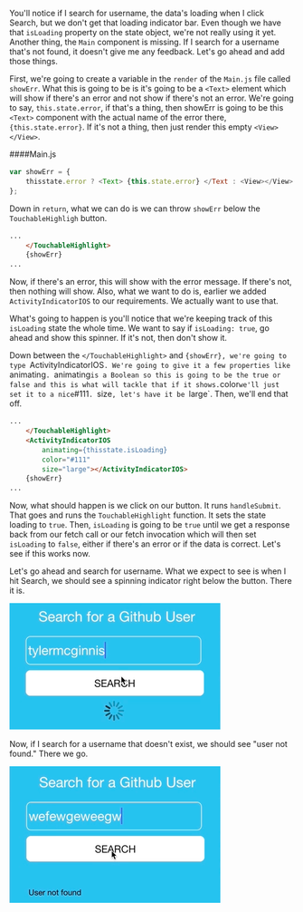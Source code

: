 You'll notice if I search for username, the data's loading when I click Search, but we don't get that loading indicator bar. Even though we have that `isLoading` property on the state object, we're not really using it yet. Another thing, the `Main` component is missing. If I search for a username that's not found, it doesn't give me any feedback. Let's go ahead and add those things.

First, we're going to create a variable in the `render` of the `Main.js` file called `showErr`. What this is going to be is it's going to be a `<Text>` element which will show if there's an error and not show if there's not an error. We're going to say, `this.state.error`, if that's a thing, then showErr is going to be this `<Text>` component with the actual name of the error there, `{this.state.error}`. If it's not a thing, then just render this empty `<View></View>`.

####Main.js
```javascript
var showErr = {
    thisstate.error ? <Text> {this.state.error} </Text : <View></View>
};
```

Down in `return`, what we can do is we can throw `showErr` below the `TouchableHighligh` button. 

```html
...
    </TouchableHighlight>
    {showErr}
...
```

Now, if there's an error, this will show with the error message. If there's not, then nothing will show. Also, what we want to do is, earlier we added `ActivityIndicatorIOS` to our requirements. We actually want to use that.

What's going to happen is you'll notice that we're keeping track of this `isLoading` state the whole time. We want to say if `isLoading: true`, go ahead and show this spinner. If it's not, then don't show it.

Down between the `</TouchableHighlight>` and `{showErr}, we're going to type `ActivityIndicatorIOS`. We're going to give it a few properties like `animating`. `animating` is a Boolean so this is going to be the true or false and this is what will tackle that if it shows. `color` we'll just set it to a nice `#111`. `size`, let's have it be `large`. Then, we'll end that off.

```html
...
    </TouchableHighlight>
    <ActivityIndicatorIOS
        animating={thisstate.isLoading}
        color="#111"
        size="large"></ActivityIndicatorIOS>
    {showErr}
...
```

Now, what should happen is we click on our button. It runs `handleSubmit`. That goes and runs the `TouchableHighlight` function. It sets the state loading to `true`. Then, `isLoading` is going to be `true` until we get a response back from our fetch call or our fetch invocation which will then set `isLoading` to `false`, either if there's an error or if the data is correct. Let's see if this works now.

Let's go ahead and search for username. What we expect to see is when I hit Search, we should see a spinning indicator right below the button. There it is. 

![Loading Indicator](../images/react-use-react-native-s-error-handle-and-activityindicatiorios-loading-indicator.png)

Now, if I search for a username that doesn't exist, we should see "user not found." There we go.

![User not found](../images/react-use-react-native-s-error-handle-and-activityindicatiorios-user-not-found.png)
